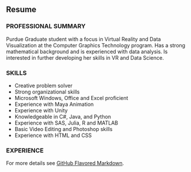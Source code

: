 ## Resume


### PROFESSIONAL SUMMARY

Purdue Graduate student with a focus in Virtual Reality and Data Visualization at the Computer Graphics Technology program. Has a strong mathematical background and is experienced with data analysis. Is interested in further developing her skills in VR and Data Science.  


### SKILLS

* Creative problem solver 
* Strong organizational skills 
* Microsoft Windows, Office and Excel proficient 
* Experience with Maya Animation 
* Experience with Unity 
* Knowledgeable in C#, Java,  and Python 
* Experience with SAS, Julia, R and MATLAB 
* Basic Video Editing and Photoshop skills 
* Experience with HTML and CSS 

### EXPERIENCE


For more details see [GitHub Flavored Markdown](https://guides.github.com/features/mastering-markdown/).
